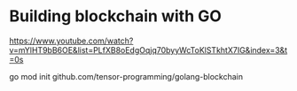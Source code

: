 # Building blockchain with GO

https://www.youtube.com/watch?v=mYlHT9bB6OE&list=PLfXB8oEdgOqjq70byyWcToKlSTkhtX7IG&index=3&t=0s

go mod init github.com/tensor-programming/golang-blockchain

